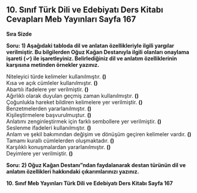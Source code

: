 ## 10. Sınıf Türk Dili ve Edebiyatı Ders Kitabı Cevapları Meb Yayınları Sayfa 167

**Sıra Sizde**

**Soru: 1) Aşağıdaki tabloda dil ve anlatan özellikleriyle ilgili yargılar verilmiştir. Bu bilgilerden Oğuz Kağan Destanıyla ilgili olanları onaylama işareti (✓) ile işaretleyiniz. Belirlediğiniz dil ve anlatım özelliklerinin karşısına metinden örnekler yazınız.**

Niteleyici türde kelimeler kullanılmıştır. **()**  
 Kısa ve açık cümleler kullanılmıştır. **()**  
 Abartılı ifadelere yer verilmiştir. **()**  
 Ağırlıklı olarak duyulan geçmiş zaman kullanılmıştır. **()**  
 Çoğunlukla hareket bildiren kelimelere yer verilmiştir. **()**  
 Benzetmelerden yararlanılmıştır. **()**  
 Kişileştirmelere başvurulmuştur. **()**  
 Anlatımı zenginleştirmek için farklı sembollere yer verilmiştir. **()**  
 Seslenme ifadeleri kullanılmıştır. **()**  
 Anlam ve şekil bakımından değişim ve dönüşüm geçiren kelimeler vardır. **()**  
 Tamamı kurallı cümlelerden oluşmaktadır. **()**  
 Karşılıklı konuşmalardan yararlanılmıştır. **()**  
 Deyimlere yer verilmiştir. **()**

**Soru: 2) Oğuz Kağan Destanı”ndan faydalanarak destan türünün dil ve anlatım özellikleri hakkındaki çıkarımlarınızı yazınız.**

**10. Sınıf Meb Yayınları Türk Dili ve Edebiyatı Ders Kitabı Sayfa 167**